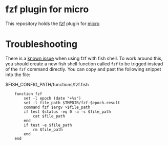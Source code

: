 # fzf plugin for micro

This repository holds the [fzf](https://github.com/junegunn/fzf) plugin for [micro](https://github.com/zyedidia/micro)

# Troubleshooting

There is a [known issue](https://github.com/fish-shell/fish-shell/issues/1362) when using fzf with fish shell. To work around this, you should create a new fish shell function called `fzf` to be trigged instead of the `fzf` command directly. You can copy and past the following snippet into the file:

$FISH_CONFIG_PATH/functions/fzf.fish

```
    function fzf
        set -l epoch (date "+%s")
        set -l file_path $TMPDIR/fzf-$epoch.result
        command fzf $argv >$file_path
        if test $status -eq 0 -a -s $file_path
            cat $file_path
        end
        if test -e $file_path
            rm $file_path
        end
    end
```
